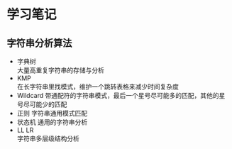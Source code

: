 # 学习笔记

## 字符串分析算法

- 字典树  
  大量高重复字符串的存储与分析
- KMP  
  在长字符串里找模式，维护一个跳转表格来减少时间复杂度
- Wildcard
  带通配符的字符串模式，最后一个星号尽可能多的匹配，其他的星号尽可能少的匹配
- 正则
  字符串通用模式匹配
- 状态机
  通用的字符串分析
- LL LR  
  字符串多层级结构分析
